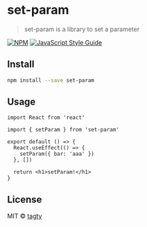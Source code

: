 # set-param

> set-param is a library to set a parameter

[![NPM](https://img.shields.io/npm/v/set-param.svg)](https://www.npmjs.com/package/set-param) [![JavaScript Style Guide](https://img.shields.io/badge/code_style-standard-brightgreen.svg)](https://standardjs.com)

## Install

```bash
npm install --save set-param
```

## Usage

```tsx
import React from 'react'

import { setParam } from 'set-param'

export default () => {
  React.useEffect(() => {
    setParam({ bar: 'aaa' })
  }, [])

  return <h1>setParam!</h1>
}
```

## License

MIT © [tagty](https://github.com/tagty)
